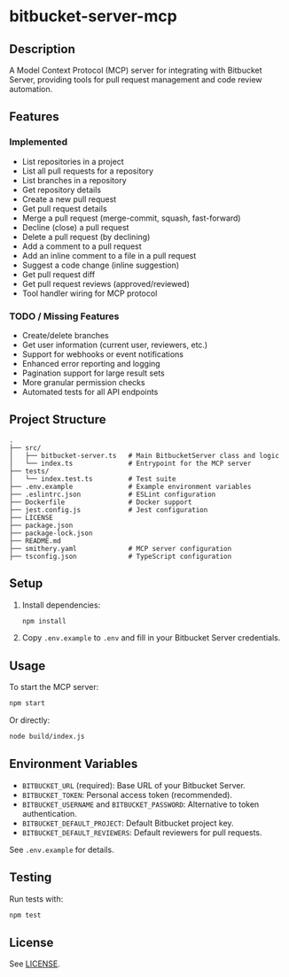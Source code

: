 # bitbucket-server-mcp

## Description

A Model Context Protocol (MCP) server for integrating with Bitbucket Server, providing tools for pull request management and code review automation.

## Features

### Implemented

- List repositories in a project
- List all pull requests for a repository
- List branches in a repository
- Get repository details
- Create a new pull request
- Get pull request details
- Merge a pull request (merge-commit, squash, fast-forward)
- Decline (close) a pull request
- Delete a pull request (by declining)
- Add a comment to a pull request
- Add an inline comment to a file in a pull request
- Suggest a code change (inline suggestion)
- Get pull request diff
- Get pull request reviews (approved/reviewed)
- Tool handler wiring for MCP protocol

### TODO / Missing Features

- Create/delete branches
- Get user information (current user, reviewers, etc.)
- Support for webhooks or event notifications
- Enhanced error reporting and logging
- Pagination support for large result sets
- More granular permission checks
- Automated tests for all API endpoints

## Project Structure

```
.
├── src/
│   ├── bitbucket-server.ts   # Main BitbucketServer class and logic
│   └── index.ts              # Entrypoint for the MCP server
├── tests/
│   └── index.test.ts         # Test suite
├── .env.example              # Example environment variables
├── .eslintrc.json            # ESLint configuration
├── Dockerfile                # Docker support
├── jest.config.js            # Jest configuration
├── LICENSE
├── package.json
├── package-lock.json
├── README.md
├── smithery.yaml             # MCP server configuration
├── tsconfig.json             # TypeScript configuration
```

## Setup

1. Install dependencies:
   ```sh
   npm install
   ```

2. Copy `.env.example` to `.env` and fill in your Bitbucket Server credentials.

## Usage

To start the MCP server:
```sh
npm start
```
Or directly:
```sh
node build/index.js
```

## Environment Variables

- `BITBUCKET_URL` (required): Base URL of your Bitbucket Server.
- `BITBUCKET_TOKEN`: Personal access token (recommended).
- `BITBUCKET_USERNAME` and `BITBUCKET_PASSWORD`: Alternative to token authentication.
- `BITBUCKET_DEFAULT_PROJECT`: Default Bitbucket project key.
- `BITBUCKET_DEFAULT_REVIEWERS`: Default reviewers for pull requests.

See `.env.example` for details.

## Testing

Run tests with:
```sh
npm test
```

## License

See [LICENSE](LICENSE).

